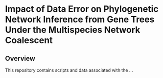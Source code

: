 # Impact of Data Error on Phylogenetic Network Inference from Gene Trees Under the Multispecies Network Coalescent

## Overview

This repository contains scripts and data associated with the ...

